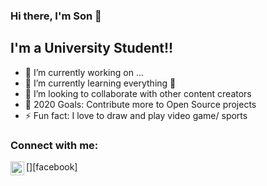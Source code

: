 ### Hi there, I'm Son 👋

<!-- **hualocson/hualocson** is a ✨ _special_ ✨ repository because its `README.md` (this file) appears on your GitHub profile. -->

## I'm a University Student!!

- 🔭 I’m currently working on ...
- 🌱 I’m currently learning everything 🤣
- 👯 I’m looking to collaborate with other content creators
- 🥅 2020 Goals: Contribute more to Open Source projects
- ⚡ Fun fact: I love to draw and play video game/ sports

### Connect with me:

[<img align="left" alt="https://www.facebook.com/son.loc.5492 | Facebook" width="22px" src="https://cdn.jsdelivr.net/npm/simple-icons@v3/icons/facebook.svg" />][facebook]

<br />
